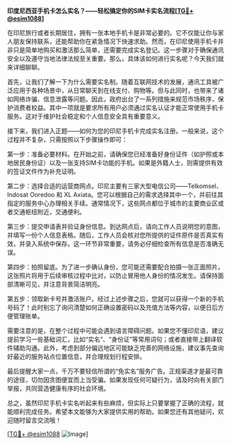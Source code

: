 **印度尼西亚手机卡怎么实名？——轻松搞定你的SIM卡实名流程[[TG💪+ @esim1088](https://t.me/s/esim1088)]**

在印尼旅行或者长期居住，拥有一张本地手机卡是非常必要的。它不仅能让你与家人朋友保持联系，还能帮助你在紧急情况下快速求助。然而，在印尼使用手机卡并非只是简单地购买和激活那么简单，还需要完成实名登记。这一步骤对于确保通讯安全以及遵守当地法律法规至关重要。那么，具体该如何进行实名呢？今天我们就来详细聊聊。

首先，让我们了解一下为什么需要实名制。随着互联网技术的发展，通讯工具被广泛应用于各种场景中，从日常聊天到在线支付、购物等。但与此同时，也带来了诸如网络诈骗、信息泄露等问题。因此，政府出台了一系列措施来规范市场秩序，保护消费者权益。其中一项就是要求所有用户必须通过实名认证才能正常使用手机卡服务。这对于维护社会稳定和个人信息安全具有重要意义。

接下来，我们进入正题——如何为您的印尼手机卡完成实名注册。一般来说，这个过程并不复杂，只需按照以下步骤操作即可：

第一步：准备必要材料。在开始之前，请确保您已经准备好身份证件（如护照或本地居民身份证）以及一张支持SIM卡功能的手机。如果是外籍人士，则需提供有效的签证文件作为补充证明。

第二步：选择合适的运营商网点。印尼主要有三家大型电信公司——Telkomsel、Indosat Ooredoo 和 XL Axiata。您可以根据自己的需求选择其中一个，并前往其指定的服务中心办理相关手续。通常情况下，这些网点都位于城市的主要商业区或者交通枢纽附近，交通便利。

第三步：提交申请表并验证身份信息。到达网点后，请向工作人员说明您的意图，并填写一份个人信息表格。随后，工作人员会核对您所提供的证件原件是否真实有效，并录入系统中保存。这一环节非常重要，请务必仔细检查所有信息是否准确无误。

第四步：拍照留底。为了进一步确认身份，您可能还需要配合拍摄一张正面照片。这张照片将用于后续审核过程中比对，以防止冒用他人身份的情况发生。请保持面部清晰可见，并注意背景简洁明亮。

第五步：领取新卡号并激活账户。经过上述步骤之后，您就可以获得一个新的手机号码了！此时别忘了询问清楚如何正确设置密码以及充值方法等内容，以便日后方便管理账单。

需要注意的是，在整个过程中可能会遇到语言障碍问题。如果您不懂印尼语，建议提前学习一些基础词汇，比如“实名”、“身份证”等常用词句；或者直接带上翻译软件辅助沟通。此外，考虑到部分偏远地区可能缺乏完善的网络设施，建议事先查询好最近的服务站点位置信息，并合理规划行程安排。

最后提醒大家一点，千万不要轻信所谓的“免实名”服务广告。正规渠道才是最可靠的途径，切勿因贪图便宜而上当受骗。如果发现任何可疑行为，请及时向有关部门举报，共同营造健康有序的社会环境。

总之，虽然印尼手机卡实名听起来有些麻烦，但实际上只要掌握了正确的流程，就能顺利完成任务。希望本文能够为大家提供实用的帮助。如果您还有其他疑问，欢迎随时留言交流哦！

[[TG💪+ @esim1088](https://t.me/s/esim1088) ![Image](https://i.postimg.cc/4NQfJmqS/Snipaste-2025-05-13-00-14-12.png)]